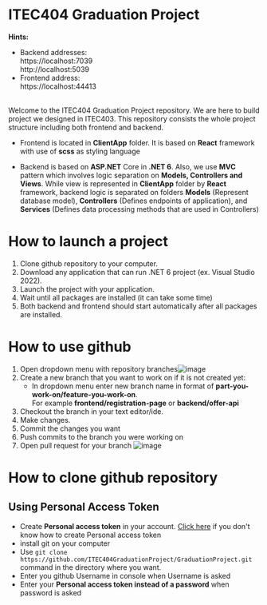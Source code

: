 # ITEC404 Graduation Project

**Hints:**
- Backend addresses:<br>
	https://localhost:7039<br>
	http://localhost:5039
- Frontend address:<br>
	https://localhost:44413
<br>
Welcome to the ITEC404 Graduation Project repository. We are here to build project we designed in ITEC403. This repository consists the whole project structure including both frontend and backend. 

- Frontend is located in **ClientApp** folder. It is based on **React** framework with use of **scss** as styling language

- Backend is based on **ASP.NET** Core in **.NET 6**. Also, we use **MVC** pattern which involves logic separation on **Models, Controllers and Views**. While view is represented in **ClientApp** folder by **React** framework, backend logic is separated on folders **Models** (Represent database model), **Controllers** (Defines endpoints of application), and **Services** (Defines data processing methods that are used in Controllers)

# How to launch a project

1. Clone github repository to your computer.
2. Download any application that can run .NET 6 project (ex. Visual Studio 2022).
3. Launch the project with your application.
4. Wait until all packages are installed (it can take some time)
5. Both backend and frontend should start automatically after all packages are installed.

# How to use github

1. Open dropdown menu with repository branches![image](https://user-images.githubusercontent.com/82456919/160280859-29aedf4c-b628-41d8-b587-10e30a89d50c.png)
2. Create a new branch that you want to work on if it is not created yet:
   - In dropdown menu enter new branch name in format of **part-you-work-on/feature-you-work-on**.<br>For example **frontend/registration-page** or **backend/offer-api**
3. Checkout the branch in your text editor/ide.
4. Make changes.
5. Commit the changes you want
6. Push commits to the branch you were working on
7. Open pull request for your branch
![image](https://user-images.githubusercontent.com/82456919/160281057-4ea1b8ef-df48-4197-b894-9a2f462f533b.png)



# How to clone github repository

## Using Personal Access Token

- Create **Personal access token** in your account. [Click here](https://docs.github.com/en/authentication/keeping-your-account-and-data-secure/creating-a-personal-access-token) if you don't know how to create Personal access token
- install git on your computer
- Use ``` git clone https://github.com/ITEC404GraduationProject/GraduationProject.git ``` command in the directory where you want.
- Enter you github Username in console when Username is asked
- Enter your **Personal access token instead of a password** when password is asked

